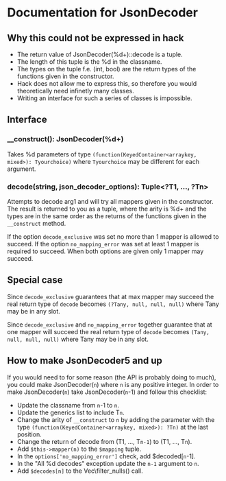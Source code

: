 # Documentation for JsonDecoder

## Why this could not be expressed in hack
* The return value of JsonDecoder(%d+)::decode is a tuple.
* The length of this tuple is the %d in the classname.
* The types on the tuple f.e. (int, bool) are the return types of the functions given in the constructor.
* Hack does not allow me to express this, so therefore you would theoretically need infinetly many classes.
* Writing an interface for such a series of classes is impossible.

## Interface

### __construct(): JsonDecoder(%d+)
Takes %d parameters of type `(function(KeyedContainer<arraykey, mixed>): Tyourchoice)` where `Tyourchoice` may be different for each argument.

### decode(string, json_decoder_options): Tuple<?T1, ..., ?Tn>
Attempts to decode arg1 and will try all mappers given in the constructor.
The result is returned to you as a tuple, where the arity is %d+ and the types are in the same order as the returns of the functions given in the `__construct` method.


If the option `decode_exclusive` was set no more than 1 mapper is allowed to succeed.
If the option `no_mapping_error` was set at least 1 mapper is required to succeed.
When both options are given only 1 mapper may succeed.

## Special case
Since `decode_exclusive` guarantees that at max mapper may succeed the real return type of `decode` becomes `(?Tany, null, null, null)` where Tany may be in any slot.


Since `decode_exclusive` and `no_mapping_error` together guarantee that at one mapper will succeed the real return type of `decode` becomes `(Tany, null, null, null)` where Tany may be in any slot.

## How to make JsonDecoder5 and up
If you would need to for some reason (the API is probably doing to much), you could make JsonDecoder(`n`) where `n` is any positive integer.
In order to make JsonDecoder(`n`) take JsonDecoder(`n`-1) and follow this checklist:
* Update the classname from `n`-1 to `n`.
* Update the generics list to include T`n`.
* Change the arity of `__construct` to `n` by adding the parameter with the type `(function(KeyedContainer<arraykey, mixed>): ?Tn)` at the last position.
* Change the return of decode from (T1, ..., T`n-1`) to (T1, ..., T`n`).
* Add `$this->mapper(n)` to the `$mapping` tuple.
* In the `options['no_mapping_error']` check, add $decoded[`n`-1].
* In the "All %d decodes" exception update the `n-1` argument to `n`.
* Add `$decodes[n]` to the Vec\filter_nulls() call.
